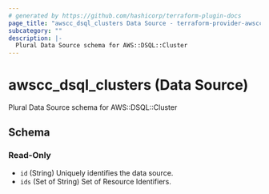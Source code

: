 ```yaml
---
# generated by https://github.com/hashicorp/terraform-plugin-docs
page_title: "awscc_dsql_clusters Data Source - terraform-provider-awscc"
subcategory: ""
description: |-
  Plural Data Source schema for AWS::DSQL::Cluster
---
```


# awscc_dsql_clusters (Data Source)

Plural Data Source schema for AWS::DSQL::Cluster



<!-- schema generated by tfplugindocs -->
## Schema

### Read-Only

- `id` (String) Uniquely identifies the data source.
- `ids` (Set of String) Set of Resource Identifiers.
